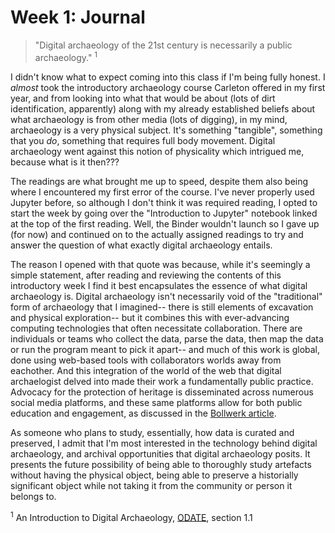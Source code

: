# Week 1: Journal

> "Digital archaeology of the 21st century is necessarily a public archaeology." <sup>1</sup>

I didn't know what to expect coming into this class if I'm being fully honest. I *almost* took the introductory archaeology course Carleton offered in my first year, and from looking into what that would be about (lots of dirt identification, apparently) along with my already established beliefs about what archaeology is from other media (lots of digging), in my mind, archaeology is a very physical subject. It's something "tangible", something that you *do*, something that requires full body movement. Digital archaeology went against this notion of physicality which intrigued me, because what is it then???

The readings are what brought me up to speed, despite them also being where I encountered my first error of the course. I've never properly used Jupyter before, so although I don't think it was required reading, I opted to start the week by going over the "Introduction to Jupyter" notebook linked at the top of the first reading. Well, the Binder wouldn't launch so I gave up (for now) and continued on to the actually assigned readings to try and answer the question of what exactly digital archaeology entails.

The reason I opened with that quote was because, while it's seemingly a simple statement, after reading and reviewing the contents of this introductory week I find it best encapsulates the essence of what digital archaeology is. Digital archaeology isn't necessarily void of the "traditional" form of archaeology that I imagined-- there is still elements of excavation and physical exploration-- but it combines this with ever-advancing computing technologies that often necessitate collaboration. There are individuals or teams who collect the data, parse the data, then map the data or run the program meant to pick it apart-- and much of this work is global, done using web-based tools with collaborators worlds away from eachother. And this integration of the world of the web that digital archaelogist delved into made their work a fundamentally public practice. Advocacy for the protection of heritage is disseminated across numerous social media platforms, and these same platforms allow for both public education and engagement, as discussed in the [Bollwerk article](https://via.hypothes.is/https://www.cambridge.org/core/services/aop-cambridge-core/content/view/9213F22B1FA891D11262BE3F49376C0E/S2326376800000486a.pdf/cocreations_role_in_digital_public_archaeology.pdf).

As someone who plans to study, essentially, how data is curated and preserved, I admit that I'm most interested in the technology behind digital archaeology, and archival opportunities that digital archaeology posits. It presents the future possibility of being able to thoroughly study artefacts without having the physical object, being able to preserve a historially significant object while not taking it from the community or person it belongs to.



<sup>1</sup> An Introduction to Digital Archaeology, [ODATE](https://o-date.github.io/draft/book/so-what-is-digital-archaeology.html#ref-watrall_archaeology_2017), section 1.1
